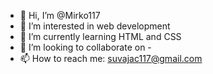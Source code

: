 - 👋 Hi, I’m @Mirko117
- 👀 I’m interested in web development
- 🌱 I’m currently learning HTML and CSS
- 💞️ I’m looking to collaborate on -
- 📫 How to reach me: suvajac117@gmail.com

